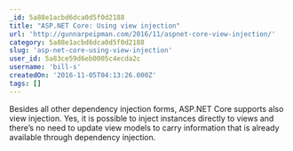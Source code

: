```yaml
---
_id: 5a88e1acbd6dca0d5f0d2188
title: "ASP.NET Core: Using view injection"
url: 'http://gunnarpeipman.com/2016/11/aspnet-core-view-injection/'
category: 5a88e1acbd6dca0d5f0d2188
slug: 'asp-net-core-using-view-injection'
user_id: 5a83ce59d6eb0005c4ecda2c
username: 'bill-s'
createdOn: '2016-11-05T04:13:26.000Z'
tags: []
---
```


Besides all other dependency injection forms, ASP.NET Core supports also view injection. Yes, it is possible to inject instances directly to views and there’s no need to update view models to carry information that is already available through dependency injection. 
